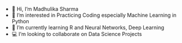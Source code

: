 - 👋 Hi, I’m Madhulika Sharma
- 🐍 I’m interested in Practicing Coding especially Machine Learning in Python 
- 🧠 I’m currently learning R and Neural Networks, Deep Learning
- 💻 I’m looking to collaborate on Data Science Projects

<!---
MadhulikaSharma95/MadhulikaSharma95 is a ✨ special ✨ repository because its `README.md` (this file) appears on your GitHub profile.
You can click the Preview link to take a look at your changes.
--->
